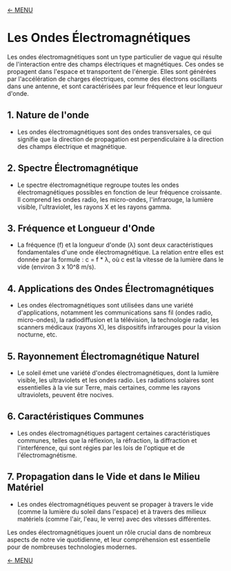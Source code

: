 [<- MENU](Menu.md)
# Les Ondes Électromagnétiques

Les ondes électromagnétiques sont un type particulier de vague qui résulte de l'interaction entre des champs électriques et magnétiques. Ces ondes se propagent dans l'espace et transportent de l'énergie. Elles sont générées par l'accélération de charges électriques, comme des électrons oscillants dans une antenne, et sont caractérisées par leur fréquence et leur longueur d'onde.

## 1. Nature de l'onde
- Les ondes électromagnétiques sont des ondes transversales, ce qui signifie que la direction de propagation est perpendiculaire à la direction des champs électrique et magnétique.

## 2. Spectre Électromagnétique
- Le spectre électromagnétique regroupe toutes les ondes électromagnétiques possibles en fonction de leur fréquence croissante. Il comprend les ondes radio, les micro-ondes, l'infrarouge, la lumière visible, l'ultraviolet, les rayons X et les rayons gamma.

## 3. Fréquence et Longueur d'Onde
- La fréquence (f) et la longueur d'onde (λ) sont deux caractéristiques fondamentales d'une onde électromagnétique. La relation entre elles est donnée par la formule : c = f * λ, où c est la vitesse de la lumière dans le vide (environ 3 x 10^8 m/s).

## 4. Applications des Ondes Électromagnétiques
- Les ondes électromagnétiques sont utilisées dans une variété d'applications, notamment les communications sans fil (ondes radio, micro-ondes), la radiodiffusion et la télévision, la technologie radar, les scanners médicaux (rayons X), les dispositifs infrarouges pour la vision nocturne, etc.

## 5. Rayonnement Électromagnétique Naturel
- Le soleil émet une variété d'ondes électromagnétiques, dont la lumière visible, les ultraviolets et les ondes radio. Les radiations solaires sont essentielles à la vie sur Terre, mais certaines, comme les rayons ultraviolets, peuvent être nocives.

## 6. Caractéristiques Communes
- Les ondes électromagnétiques partagent certaines caractéristiques communes, telles que la réflexion, la réfraction, la diffraction et l'interférence, qui sont régies par les lois de l'optique et de l'électromagnétisme.

## 7. Propagation dans le Vide et dans le Milieu Matériel
- Les ondes électromagnétiques peuvent se propager à travers le vide (comme la lumière du soleil dans l'espace) et à travers des milieux matériels (comme l'air, l'eau, le verre) avec des vitesses différentes.

Les ondes électromagnétiques jouent un rôle crucial dans de nombreux aspects de notre vie quotidienne, et leur compréhension est essentielle pour de nombreuses technologies modernes.

[<- MENU](Menu.md)